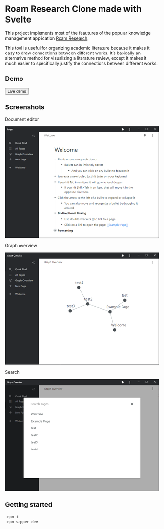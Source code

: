 # Roam Research Clone made with Svelte

<p>This project implements most of the feautures of the popular knowledge management application <a href="https://roamresearch.com/" 
target="_blank">Roam Research</a>. </p>

<p>This tool is useful for organizing academic literature because it makes it easy to draw connections between different works. It’s basically an alternative method for visualizing a literature review, except it makes it much easier to specifically justify the connections between different works.</p>

## Demo

<a href="https://roam-research-clone.netlify.app/" 
target="_blank" >
    <button>Live demo</button>
</a>


## Screenshots

Document editor

![](/static/screenshot1.png)

Graph overview

![](/static/screenshot2.png)

Search

![](/static/screenshot3.png)

## Getting started

```
 npm i    
 npm sapper dev  
```
